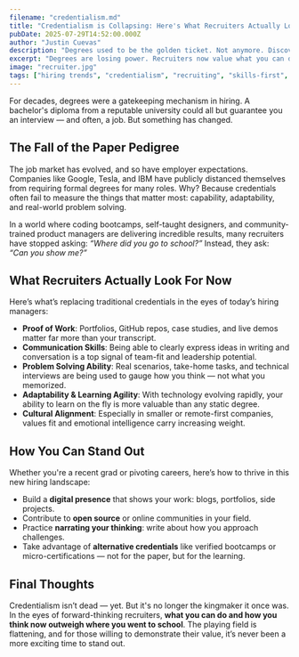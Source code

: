 ```yaml
---
filename: "credentialism.md"
title: "Credentialism is Collapsing: Here's What Recruiters Actually Look For Now"
pubDate: 2025-07-29T14:52:00.000Z
author: "Justin Cuevas"
description: "Degrees used to be the golden ticket. Not anymore. Discover what employers truly value in a post-credential era."
excerpt: "Degrees are losing power. Recruiters now value what you can do over what you claim on paper."
image: "recruiter.jpg"
tags: ["hiring trends", "credentialism", "recruiting", "skills-first", "future of work"]
---
```


For decades, degrees were a gatekeeping mechanism in hiring. A bachelor's diploma from a reputable university could all but guarantee you an interview — and often, a job. But something has changed.

## The Fall of the Paper Pedigree

The job market has evolved, and so have employer expectations. Companies like Google, Tesla, and IBM have publicly distanced themselves from requiring formal degrees for many roles. Why? Because credentials often fail to measure the things that matter most: capability, adaptability, and real-world problem solving.

In a world where coding bootcamps, self-taught designers, and community-trained product managers are delivering incredible results, many recruiters have stopped asking: *“Where did you go to school?”* Instead, they ask: *“Can you show me?”*

## What Recruiters Actually Look For Now

Here’s what’s replacing traditional credentials in the eyes of today’s hiring managers:

- **Proof of Work**: Portfolios, GitHub repos, case studies, and live demos matter far more than your transcript.
- **Communication Skills**: Being able to clearly express ideas in writing and conversation is a top signal of team-fit and leadership potential.
- **Problem Solving Ability**: Real scenarios, take-home tasks, and technical interviews are being used to gauge how you think — not what you memorized.
- **Adaptability & Learning Agility**: With technology evolving rapidly, your ability to learn on the fly is more valuable than any static degree.
- **Cultural Alignment**: Especially in smaller or remote-first companies, values fit and emotional intelligence carry increasing weight.

## How You Can Stand Out

Whether you're a recent grad or pivoting careers, here’s how to thrive in this new hiring landscape:

- Build a **digital presence** that shows your work: blogs, portfolios, side projects.
- Contribute to **open source** or online communities in your field.
- Practice **narrating your thinking**: write about how you approach challenges.
- Take advantage of **alternative credentials** like verified bootcamps or micro-certifications — not for the paper, but for the learning.

## Final Thoughts

Credentialism isn’t dead — yet. But it's no longer the kingmaker it once was. In the eyes of forward-thinking recruiters, **what you can do and how you think now outweigh where you went to school**. The playing field is flattening, and for those willing to demonstrate their value, it’s never been a more exciting time to stand out.